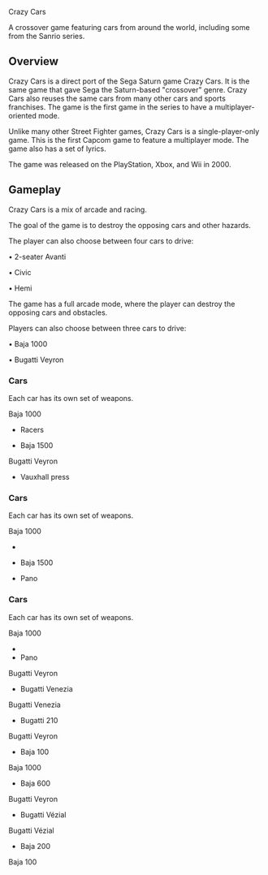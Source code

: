 Crazy Cars

A crossover game featuring cars from around the world, including some from the Sanrio series.

## Overview

Crazy Cars is a direct port of the Sega Saturn game Crazy Cars. It is the same game that gave Sega the Saturn-based "crossover" genre. Crazy Cars also reuses the same cars from many other cars and sports franchises. The game is the first game in the series to have a multiplayer-oriented mode.

Unlike many other Street Fighter games, Crazy Cars is a single-player-only game. This is the first Capcom game to feature a multiplayer mode. The game also has a set of lyrics.

The game was released on the PlayStation, Xbox, and Wii in 2000.

## Gameplay

Crazy Cars is a mix of arcade and racing.

The goal of the game is to destroy the opposing cars and other hazards.

The player can also choose between four cars to drive:

•   2-seater Avanti

•   Civic

•   Hemi

The game has a full arcade mode, where the player can destroy the opposing cars and obstacles.

Players can also choose between three cars to drive:

•   Baja 1000

•   Bugatti Veyron

### Cars

Each car has its own set of weapons.

Baja 1000

*   Racers

*   Baja 1500

Bugatti Veyron

*   Vauxhall press

### Cars

Each car has its own set of weapons.

Baja 1000

*  

*   Baja 1500

*   Pano

### Cars

Each car has its own set of weapons.

Baja 1000

*  
*   Pano

Bugatti Veyron

*   Bugatti Venezia

Bugatti Venezia

*   Bugatti 210

Bugatti Veyron

*   Baja 100

Baja 1000

*   Baja 600

Bugatti Veyron

*   Bugatti Vézial

Bugatti Vézial

*   Baja 200

Baja 100